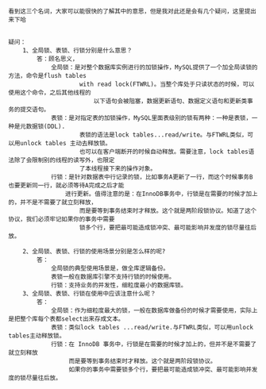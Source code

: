     看到这三个名词，大家可以能很快的了解其中的意思，但是我对此还是会有几个疑问，这里提出来下哈
    
    
    疑问：
        1、全局锁、表锁、行锁分别是什么意思？
            答：顾名思义，
                全局锁：是对整个数据库实例进行的加锁操作，MySQL提供了一个加全局读锁的方法，命令是flush tables
                        with read lock(FTWRL)。当整个库处于只读状态的时候，可以使用这个命令，之后其他线程的
                            以下语句会被阻塞，数据更新语句、数据定义语句和更新类事务的提交语句。
                表锁：是对指定表的加锁操作，MySQL里面表级别的锁有两种：一种是表锁，一种是元数据锁(DDL).
                        表锁的语法是lock tables...read/write。与FTWRL类似，可以用unlock tables 主动去释放锁。
                        也可以在客户端断开的时候自动释放。需要注意，lock tables语法除了会限制别的线程的读写外，也限定
                        了本线程接下来的操作对象。
                行锁：是针对数据表中行记录的锁，比如事务A更新了一行，而这个时候事务B也要更新同一行，就必须等待A完成之后才能
                    进行更新。值得注意的是：在InnoDB事务中，行锁是在需要的时候才加上的，并不是不需要了就立刻释放，
                        而是要等到事务结束时才释放。这个就是两阶段锁协议。知道了这个协议，我们必须牢记如果你的事务中需要
                        锁多个行，要把最可能造成锁冲突、最可能影响并发度的锁尽量往后放。
    
        2、全局锁、表锁、行锁的使用场景分别是怎么样的呢?
            答：
                全局锁的典型使用场景是，做全库逻辑备份。
                表锁一般在数据库引擎不支持行锁的时候使用。
                行锁：支持业务的并发性，细粒度最小的数据库锁。
        3、全局锁、表锁、行锁在使用中应该注意什么呢？
            答：
                全局锁：作为细粒度最大的锁，一般在数据库做备份的时候才需要使用，实际上是把整个库每个表都select出来存成文本。
                表锁：类似lock tables ...read/write.与FTWRL类似，可以用unlock tables主动释放锁。
                行锁：在 InnoDB 事务中，行锁是在需要的时候才加上的，但并不是不需要了就立刻释放
                     而是要等到事务结束时才释放。这个就是两阶段锁协议。
                     如果你的事务中需要锁多个行，要把最可能造成锁冲突、最可能影响并发度的锁尽量往后放。

